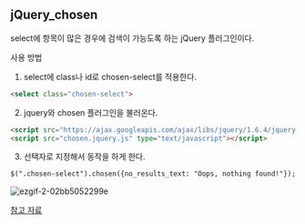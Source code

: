 ## jQuery_chosen

select에 항목이 많은 경우에 검색이 가능도록 하는 jQuery 플러그인이다.


사용 방법

1. select에 class나 id로 chosen-select를 적용한다.
```html
<select class="chosen-select">
```

2. jquery와 chosen 플러그인을 불러온다.
```html
<script src="https://ajax.googleapis.com/ajax/libs/jquery/1.6.4/jquery.min.js" type="text/javascript"></script>
<script src="chosen.jquery.js" type="text/javascript"></script>
```

3. 선택자로 지정해서 동작을 하게 한다.
```html
$(".chosen-select").chosen({no_results_text: "Oops, nothing found!"});
```

![ezgif-2-02bb5052299e](https://user-images.githubusercontent.com/38427658/55020824-02190f00-503b-11e9-810e-d8df733595aa.gif)


[참고 자료](https://github.com/harvesthq/chosen/releases)